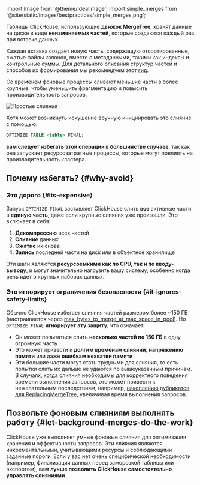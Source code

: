 import Image from '@theme/IdealImage';
import simple_merges from '@site/static/images/bestpractices/simple_merges.png';

Таблицы ClickHouse, использующие **движок MergeTree**, хранят данные на диске в виде **неизменяемых частей**, которые создаются каждый раз при вставке данных. 

Каждая вставка создает новую часть, содержащую отсортированные, сжатые файлы колонок, вместе с метаданными, такими как индексы и контрольные суммы. Для детального описания структур частей и способов их формирования мы рекомендуем этот [гид](/parts).

Со временем фоновые процессы сливают меньшие части в более крупные, чтобы уменьшить фрагментацию и повысить производительность запросов.

<Image img={simple_merges} size="md" alt="Простые слияния" />

Хотя может возникнуть искушение вручную инициировать это слияние с помощью:

```sql
OPTIMIZE TABLE <table> FINAL;
```

**вам следует избегать этой операции в большинстве случаев**, так как она запускает ресурсозатратные процессы, которые могут повлиять на производительность кластера.

## Почему избегать?  {#why-avoid}

### Это дорого {#its-expensive}

Запуск `OPTIMIZE FINAL` заставляет ClickHouse слить **все** активные части в **единую часть**, даже если крупные слияния уже произошли. Это включает в себя:

1. **Декомпрессию** всех частей
2. **Слияние** данных
3. **Сжатие** их снова
4. **Запись** последней части на диск или в объектное хранилище

Эти шаги являются **ресурсоемкими как по CPU, так и по вводу-выводу**, и могут значительно нагрузить вашу систему, особенно когда речь идет о крупных наборах данных.

### Это игнорирует ограничения безопасности {#it-ignores-safety-limits}

Обычно ClickHouse избегает слияния частей размером более ~150 ГБ (настраивается через [max_bytes_to_merge_at_max_space_in_pool](/operations/settings/merge-tree-settings#max_bytes_to_merge_at_max_space_in_pool)). Но `OPTIMIZE FINAL` **игнорирует эту защиту**, что означает:

* Он может попытаться слить **несколько частей по 150 ГБ** в одну огромную часть
* Это может привести к **долгим временам слияний**, **напряжению памяти** или даже **ошибкам нехватки памяти**
* Эти большие части могут стать трудными для слияния, то есть попытки слить их дальше не удаются по вышеуказанным причинам. В случаях, когда слияния необходимы для корректного поведения времени выполнения запросов, это может привести к нежелательным последствиям, например, [накоплению дубликатов для ReplacingMergeTree](/guides/developer/deduplication#using-replacingmergetree-for-upserts), увеличивая время выполнения запросов.

## Позвольте фоновым слияниям выполнять работу {#let-background-merges-do-the-work}

ClickHouse уже выполняет умные фоновые слияния для оптимизации хранения и эффективности запросов. Эти слияния являются инкрементальными, учитывающими ресурсы и соблюдающими заданные пороги. Если у вас нет очень специфической необходимости (например, финализация данных перед заморозкой таблицы или экспортом), **вам лучше позволить ClickHouse самостоятельно управлять слияниями**.

